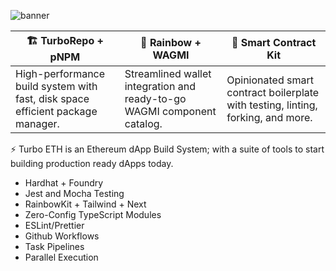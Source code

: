 ![banner](https://user-images.githubusercontent.com/3408362/174462135-3aaeefba-554a-40d7-bd58-f58bf20725cb.png)

| **🏗️ TurboRepo + pNPM<br/>**  | **🌈 Rainbow + WAGMI** | **📝 Smart Contract Kit** |
|---|---|---|
| High-performance build system with fast, disk space efficient package manager. | Streamlined wallet integration and ready-to-go WAGMI component catalog. | Opinionated smart contract boilerplate with testing, linting, forking, and more. |

⚡ Turbo ETH is an Ethereum dApp Build System; with a suite of tools to start building production ready dApps today.

- Hardhat + Foundry
- Jest and Mocha Testing
- RainbowKit + Tailwind + Next
- Zero-Config TypeScript Modules
- ESLint/Prettier
- Github Workflows
- Task Pipelines
- Parallel Execution
